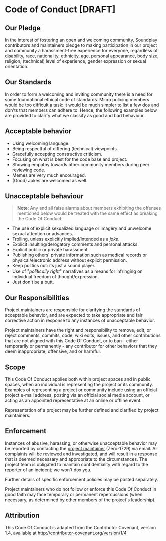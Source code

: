 # Code of Conduct [DRAFT]

## Our Pledge

In the interest of fostering an open and welcoming community, Soundplay contributors and maintainers pledge to making participation in our project and community a harassment-free experience for everyone, regardless of disability, race, nationality, ethnicity, age, personal appearance, body size, religion, (technical) level of experience, gender expression or sexual orientation.

## Our Standards

In order to form a welcoming and inviting community there is a need for some foundational ethical code of standards. Micro policing members would be too difficult a task: it would be much simpler to list a few dos and don'ts that members can adhere to. Hence, the following examples below are provided to clarify what we classify as good and bad behaviour.

## Acceptable behavior

- Using welcoming language.
- Being respectful of differing (technical) viewpoints.
- Gracefully accepting constructive criticism.
- Focusing on what is best for the code base  and project.
- Showing empathy towards other community members during peer reviewing code.
- Memes are very much encouraged.
- (Good) Jokes are welcomed as well.

## Unacceptable behaviour

> **Note**: Any and all false alarms about members exhibiting the offenses mentioned below would be treated with the same effect as breaking the Code Of Conduct.

- The use of explicit sexualized language or imagery and unwelcome sexual attention or advances.
- Trolling, unless explicitly implied/intended as a *joke*.
- Explicit insulting/derogatory comments and personal attacks.
- Explicit public or private harassment.
- Publishing others' private information such as medical records or physical/electronic address without explicit permission.
- Keep politics out: its just a sound player.
- Use of "*politically right*" narratives as a means for infringing on individual freedom of thought/expression.
- Just don't be a butt.

## Our Responsibilities

Project maintainers are responsible for clarifying the standards of acceptable behavior, and are expected to take appropriate and fair corrective action in response to any instances of unacceptable behavior.

Project maintainers have the right and responsibility to remove, edit, or reject comments, commits, code, wiki edits, issues, and other contributions that are not aligned with this Code Of Conduct, or to ban - either temporarily or permanently - any contributor for other behaviors that they deem inappropriate, offensive, and or harmful.

## Scope

This Code Of Conduct applies both within project spaces and in public spaces, when an individual is representing the project or its community. Examples of representing a project or community include using an official project e-mail address, posting via an official social media account, or acting as an appointed representative at an online or offline event.

Representation of a project may be further defined and clarified by project maintainers.

## Enforcement

Instances of abusive, harassing, or otherwise unacceptable behavior may be reported by contacting the [project maintainer](zero1729@protonmail.com) (Zero-1729) via email. All complaints will be reviewed and investigated, and will result in a response that is deemed necessary and appropriate to the circumstances. The project team is obligated to maintain confidentiality with regard to the reporter of an incident; we won't dox you.

Further details of specific enforcement policies may be posted separately.

Project maintainers who do not follow or enforce this Code Of Conduct in good faith may face temporary or permanent repercussions (when necessary, as determined by other members of the project's leadership).

## Attribution

This Code Of Conduct is adapted from the Contributor Covenant, version 1.4, available at http://contributor-covenant.org/version/1/4
